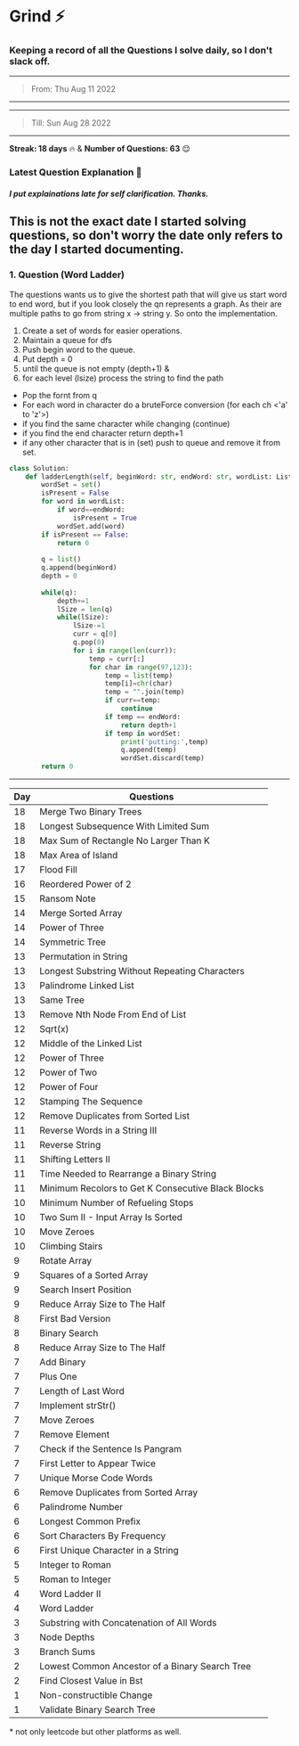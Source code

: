 # Grind :zap:
### Keeping a record of all the Questions I solve daily, so I don't slack off.

---
> From: Thu Aug 11 2022
---

---
> Till: Sun Aug 28 2022
---

**Streak: 18 days** :fire: &
**Number of Questions: 63** :relieved:

### Latest Question Explanation :octopus:
##### I put explainations late for self clarification. Thanks.
This is not the exact date I started solving questions, so don't worry the date only refers to the day I started documenting.
---
### 1. Question (Word Ladder)

The questions wants us to give the shortest path that will give us start word to end word, but if you look closely the qn represents a graph. As their are multiple paths to go from string x -> string y.
So onto the implementation.
1. Create a set of words for easier operations.
2. Maintain a queue for dfs
3. Push begin word to the queue.
4. Put depth = 0
5. until the queue is not empty (depth+1) &
6. for each level (lsize) process the string to find the path
* Pop the fornt from q
* For each word in character do a bruteForce conversion (for each ch <'a' to 'z'>)
* if you find the same character while changing (continue)
* if you find the end character return depth+1
* if any other character that is in (set) push to queue and remove it from set.

```python
class Solution:
    def ladderLength(self, beginWord: str, endWord: str, wordList: List[str]) -> int:
        wordSet = set()
        isPresent = False
        for word in wordList:
            if word==endWord:
                isPresent = True
            wordSet.add(word)
        if isPresent == False:
            return 0
        
        q = list()
        q.append(beginWord)
        depth = 0
        
        while(q):
            depth+=1
            lSize = len(q)
            while(lSize):
                lSize-=1
                curr = q[0]
                q.pop(0)
                for i in range(len(curr)):
                    temp = curr[:]
                    for char in range(97,123):
                        temp = list(temp)
                        temp[i]=chr(char)
                        temp = "".join(temp)
                        if curr==temp:
                            continue
                        if temp == endWord:
                            return depth+1
                        if temp in wordSet:
                            print('putting:',temp)
                            q.append(temp)
                            wordSet.discard(temp)                    
        return 0
```
---
| Day | Questions |
| --- | ----------- |
|18|Merge Two Binary Trees|
|18|Longest Subsequence With Limited Sum|
|18|Max Sum of Rectangle No Larger Than K|
|18|Max Area of Island|
|17|Flood Fill|
|16|Reordered Power of 2|
|15|Ransom Note|
|14|Merge Sorted Array|
|14|Power of Three|
|14|Symmetric Tree|
|13|Permutation in String|
|13|Longest Substring Without Repeating Characters|
|13|Palindrome Linked List|
|13|Same Tree|
|13|Remove Nth Node From End of List|
|12|Sqrt(x)|
|12|Middle of the Linked List|
|12|Power of Three|
|12|Power of Two|
|12|Power of Four|
|12|Stamping The Sequence|
|12|Remove Duplicates from Sorted List|
|11|Reverse Words in a String III|
|11|Reverse String|
|11|Shifting Letters II|
|11|Time Needed to Rearrange a Binary String|
|11|Minimum Recolors to Get K Consecutive Black Blocks|
|10|Minimum Number of Refueling Stops|
|10|Two Sum II - Input Array Is Sorted|
|10|Move Zeroes|
|10|Climbing Stairs|
|9|Rotate Array|
|9|Squares of a Sorted Array|
|9|Search Insert Position|
|9|Reduce Array Size to The Half|
|8|First Bad Version|
|8|Binary Search|
|8|Reduce Array Size to The Half|
|7|Add Binary|
|7|Plus One|
|7|Length of Last Word|
|7|Implement strStr()|
|7|Move Zeroes|
|7|Remove Element|
|7|Check if the Sentence Is Pangram|
|7|First Letter to Appear Twice|
|7|Unique Morse Code Words|
|6|Remove Duplicates from Sorted Array|
|6|Palindrome Number|
|6|Longest Common Prefix|
|6|Sort Characters By Frequency|
|6|First Unique Character in a String|
|5|Integer to Roman|
|5|Roman to Integer|
|4|Word Ladder II|
|4|Word Ladder|
|3|Substring with Concatenation of All Words|
|3|Node Depths|
|3|Branch Sums|
|2|Lowest Common Ancestor of a Binary Search Tree|
|2|Find Closest Value in Bst|
|1|Non-constructible Change|
|1|Validate Binary Search Tree|


\* not only leetcode but other platforms as well.